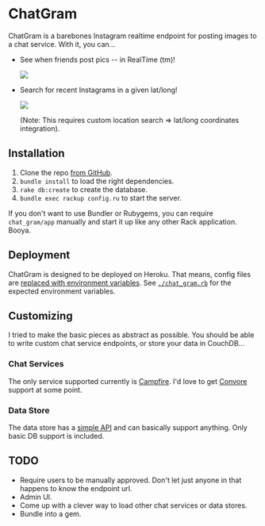 # ChatGram

ChatGram is a barebones Instagram realtime endpoint for posting images
to a chat service.  With it, you can...

* See when friends post pics -- in RealTime (tm)!

  ![](https://img.skitch.com/20110424-kpf4p1xhyejr9icffqg3pk5u5c.jpg)

* Search for recent Instagrams in a given lat/long!

  ![](https://img.skitch.com/20110424-fmj6khg6qq33ttatytkkdfj7s1.jpg)

  (Note: This requires custom location search => lat/long coordinates
integration).

## Installation

1. Clone the repo [from GitHub][gh].
2. `bundle install` to load the right dependencies.
3. `rake db:create` to create the database.
4. `bundle exec rackup config.ru` to start the server.

If you don't want to use Bundler or Rubygems, you can require
`chat_gram/app` manually and start it up like any other Rack
application.  Booya.

[gh]: https://github.com/technoweenie/instagram_campfire_hook

## Deployment

ChatGram is designed to be deployed on Heroku.  That means, config files
are [replaced with environment variables][env].  See
[`./chat_gram.rb`][envdesc] for the expected environment variables.

[env]: http://devcenter.heroku.com/articles/config-vars
[envdesc]: https://github.com/technoweenie/instagram_campfire_hook/blob/master/chat_gram.rb#L9

## Customizing

I tried to make the basic pieces as abstract as possible.  You should be
able to write custom chat service endpoints, or store your data in
CouchDB...

### Chat Services

The only service supported currently is [Campfire][cf].  I'd love to get
[Convore][cv] support at some point.

[cf]: https://campfirenow.com
[cv]: https://convore.com

### Data Store

The data store has a [simple API][dsapi] and can basically support anything.
Only basic DB support is included.

[dsapi]: https://github.com/technoweenie/instagram_campfire_hook/blob/master/lib/chat_gram/model.rb#L2-3

## TODO

* Require users to be manually approved.  Don't let just anyone in that
  happens to know the endpoint url.
* Admin UI.
* Come up with a clever way to load other chat services or data stores.
* Bundle into a gem.

